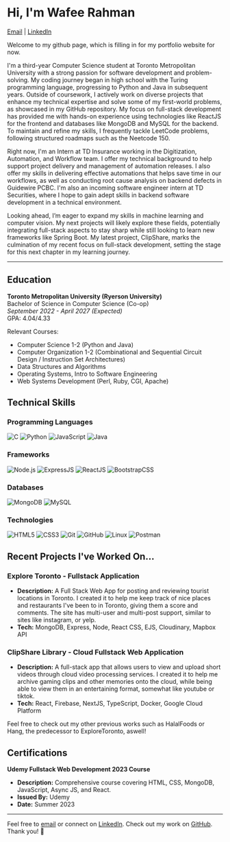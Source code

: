 # Hi, I'm Wafee Rahman

[Email](mailto:wafee.rahman842@gmail.com) | [LinkedIn](https://www.linkedin.com/in/wafee-rahman-772108270/)

Welcome to my github page, which is filling in for my portfolio website for now.

I'm a third-year Computer Science student at Toronto Metropolitan University with a strong passion for software development and problem-solving. My coding journey began in high school with the Turing programming language, progressing to Python and Java in subsequent years. Outside of coursework, I actively work on diverse projects that enhance my technical expertise and solve some of my first-world problems, as showcased in my GitHub repository. My focus on full-stack development has provided me with hands-on experience using technologies like ReactJS for the frontend and databases like MongoDB and MySQL for the backend. To maintain and refine my skills, I frequently tackle LeetCode problems, following structured roadmaps such as the Neetcode 150.

Right now, I'm an Intern at TD Insurance working in the Digitization, Automation, and Workflow team. I offer my technical background to help support project delivery and management of automation releases. I also offer my skills in delivering effective automations that helps save time in our workflows, as well as conducting root cause analysis on backend defects in Guidewire PCBC. I'm also an incoming software engineer intern at TD Securities, where I hope to gain adept skills in backend software development in a technical environment. 

Looking ahead, I’m eager to expand my skills in machine learning and computer vision. My next projects will likely explore these fields, potentially integrating full-stack aspects to stay sharp while still looking to learn new frameworks like Spring Boot. My latest project, ClipShare, marks the culmination of my recent focus on full-stack development, setting the stage for this next chapter in my learning journey.

---

## Education

**Toronto Metropolitan University (Ryerson University)**  
Bachelor of Science in Computer Science (Co-op)  
*September 2022 - April 2027 (Expected)*  
GPA: 4.04/4.33  

Relevant Courses: 
- Computer Science 1-2 (Python and Java)
- Computer Organization 1-2 (Combinational and Sequential Circuit Design / Instruction Set Architectures) 
- Data Structures and Algorithms
- Operating Systems, Intro to Software Engineering
- Web Systems Development (Perl, Ruby, CGI, Apache) 

## Technical Skills

### Programming Languages
![C](https://img.shields.io/badge/C-%232370ED.svg?style=for-the-badge&logo=c&logoColor=white)
![Python](https://img.shields.io/badge/Python-%2314354C.svg?style=for-the-badge&logo=python&logoColor=white)
![JavaScript](https://img.shields.io/badge/JavaScript-%23F7DF1E.svg?style=for-the-badge&logo=javascript&logoColor=black)
![Java](https://img.shields.io/badge/Java-%23007396.svg?style=for-the-badge&logo=java&logoColor=white)

### Frameworks
![Node.js](https://img.shields.io/badge/Node.js-%23339933.svg?style=for-the-badge&logo=node.js&logoColor=white)
![ExpressJS](https://img.shields.io/badge/Express.js-%23000000.svg?style=for-the-badge&logo=express&logoColor=white)
![ReactJS](https://img.shields.io/badge/React-%2361DAFB.svg?style=for-the-badge&logo=react&logoColor=black)
![BootstrapCSS](https://img.shields.io/badge/Bootstrap-%237952B3.svg?style=for-the-badge&logo=bootstrap&logoColor=white)
    
### Databases
![MongoDB](https://img.shields.io/badge/MongoDB-%2347A248.svg?style=for-the-badge&logo=mongodb&logoColor=white)
![MySQL](https://img.shields.io/badge/MySQL-%234479A1.svg?style=for-the-badge&logo=mysql&logoColor=white)

### Technologies
![HTML5](https://img.shields.io/badge/HTML5-%23E34F26.svg?style=for-the-badge&logo=html5&logoColor=white)
![CSS3](https://img.shields.io/badge/CSS-%231572B6.svg?style=for-the-badge&logo=css3&logoColor=white)
![Git](https://img.shields.io/badge/Git-%23F05033.svg?style=for-the-badge&logo=git&logoColor=white)
![GitHub](https://img.shields.io/badge/GitHub-%23121011.svg?style=for-the-badge&logo=github&logoColor=white)
![Linux](https://img.shields.io/badge/Linux-%23FCC624.svg?style=for-the-badge&logo=linux&logoColor=black) 
![Postman](https://img.shields.io/badge/Postman-%23FF6C37.svg?style=for-the-badge&logo=postman&logoColor=white)

## Recent Projects I've Worked On...

### Explore Toronto - Fullstack Application
- **Description:** A Full Stack Web App for posting and reviewing tourist locations in Toronto. I created it to help me keep track of nice places and restaurants I've been to in Toronto, giving them a score and comments. The site has multi-user and multi-post support, similar to sites like instagram, or yelp. 
- **Tech:** MongoDB, Express, Node, React CSS, EJS, Cloudinary, Mapbox API

### ClipShare Library - Cloud Fullstack Web Application
- **Description:** A full-stack app that allows users to view and upload short videos through cloud video processing services. I created it to help me archive gaming clips and other memories onto the cloud, while being able to view them in an entertaining format, somewhat like youtube or tiktok. 
- **Tech:** React, Firebase, NextJS, TypeScript, Docker, Google Cloud Platform

Feel free to check out my other previous works such as HalalFoods or Hang, the predecessor to ExploreToronto, aswell!

## Certifications

**Udemy Fullstack Web Development 2023 Course**
- **Description:** Comprehensive course covering HTML, CSS, MongoDB, JavaScript, Async JS, and React.
- **Issued By:** Udemy
- **Date:** Summer 2023

---

Feel free to [email](mailto:wafee.rahman842@gmail.com) or connect on [LinkedIn](https://www.linkedin.com/in/wafeerahman/). Check out my work on [GitHub](https://github.com/WafeeRahman). Thank you! 🚀
